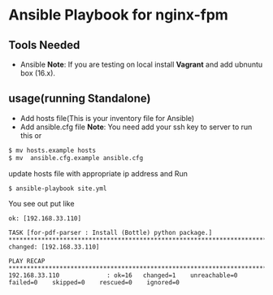 # Ansible Playbook for nginx-fpm

## Tools Needed
* Ansible 
**Note**: If you are testing on local install **Vagrant** and add ubnuntu box (16.x).

## usage(running Standalone)

* Add hosts file(This is your inventory file for Ansible)
* Add ansible.cfg file
**Note**: You need add your ssh key to server to run this
or

```bash
$ mv hosts.example hosts
$ mv  ansible.cfg.example ansible.cfg
```

update hosts file with appropriate ip address 
and Run
```bash
$ ansible-playbook site.yml
```
You see out put like 
```
ok: [192.168.33.110]

TASK [for-pdf-parser : Install (Bottle) python package.] ***************************************************************************
changed: [192.168.33.110]

PLAY RECAP *************************************************************************************************************************
192.168.33.110             : ok=16   changed=1    unreachable=0    failed=0    skipped=0    rescued=0    ignored=0

```
